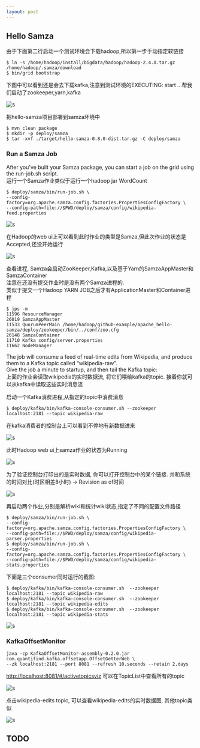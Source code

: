 ```yaml
---
layout: post
---
```


## Hello Samza

由于下面第二行启动一个测试环境会下载hadoop,所以第一步手动指定软链接

```
$ ln -s /home/hadoop/install/bigdata/hadoop/hadoop-2.4.0.tar.gz /home/hadoop/.samza/download
$ bin/grid bootstrap
```

下图中可以看到还是会去下载kafka,注意到测试环境的EXECUTING: start ...帮我们启动了zookeeper,yarn,kafka

![s](http://7xjs7x.com1.z0.glb.clouddn.com/samza-1.png)

把hello-samza项目部署到samza环境中

```
$ mvn clean package
$ mkdir -p deploy/samza
$ tar -xvf ./target/hello-samza-0.8.0-dist.tar.gz -C deploy/samza
```
### Run a Samza Job

After you've built your Samza package, you can start a job on the grid using the run-job.sh script.  
运行一个Samza作业类似于运行一个hadoop jar WordCount

```
$ deploy/samza/bin/run-job.sh \
--config-factory=org.apache.samza.config.factories.PropertiesConfigFactory \
--config-path=file://$PWD/deploy/samza/config/wikipedia-feed.properties
```

![s](http://7xjs7x.com1.z0.glb.clouddn.com/samza-2.png)

在Hadoop的web ui上可以看到此时作业的类型是Samza,但此次作业的状态是Accepted,还没开始运行

![s](http://7xjs7x.com1.z0.glb.clouddn.com/samza-3.png)

查看进程, Samza会启动ZooKeeper,Kafka,以及基于Yarn的SamzaAppMaster和SamzaContainer    
注意在还没有提交作业时是没有两个Samza进程的.    
类似于提交一个Hadoop YARN JOB之后才有ApplicationMaster和Container进程

```
$ jps -m
11596 ResourceManager
26019 SamzaAppMaster
11533 QuorumPeerMain /home/hadoop/github-example/apache_hello-samza/deploy/zookeeper/bin/../conf/zoo.cfg
26148 SamzaContainer
11710 Kafka config/server.properties
11662 NodeManager
```

The job will consume a feed of real-time edits from Wikipedia, and produce them to a Kafka topic called “wikipedia-raw”.   
Give the job a minute to startup, and then tail the Kafka topic:  
上面的作业会读取wikipedia的实时数据流, 将它们喂给kafka的topic. 接着你就可以从kafka中读取这些实时消息流  

启动一个Kafka消费进程,从指定的topic中消费消息

```
$ deploy/kafka/bin/kafka-console-consumer.sh --zookeeper localhost:2181 --topic wikipedia-raw
```

在kafka消费者的控制台上可以看到不停地有新数据进来

![s](http://7xjs7x.com1.z0.glb.clouddn.com/samza-4.png)

此时Hadoop web ui上samza作业的状态为Running

![s](http://7xjs7x.com1.z0.glb.clouddn.com/samza-5.png)


为了验证控制台打印出的是实时数据, 你可以打开控制台中的某个链接. 并和系统的时间对比(时区相差8小时) → Revision as of时间

![s](http://7xjs7x.com1.z0.glb.clouddn.com/samza-6.png)

再启动两个作业,分别是解析wiki和统计wiki状态,指定了不同的配置文件路径

```
$ deploy/samza/bin/run-job.sh \
--config-factory=org.apache.samza.config.factories.PropertiesConfigFactory \
--config-path=file://$PWD/deploy/samza/config/wikipedia-parser.properties
$ deploy/samza/bin/run-job.sh \
--config-factory=org.apache.samza.config.factories.PropertiesConfigFactory \
--config-path=file://$PWD/deploy/samza/config/wikipedia-stats.properties
```
下面是三个consumer同时运行的截图:

```
$ deploy/kafka/bin/kafka-console-consumer.sh  --zookeeper localhost:2181 --topic wikipedia-raw
$ deploy/kafka/bin/kafka-console-consumer.sh  --zookeeper localhost:2181 --topic wikipedia-edits
$ deploy/kafka/bin/kafka-console-consumer.sh  --zookeeper localhost:2181 --topic wikipedia-stats
```

![s](http://7xjs7x.com1.z0.glb.clouddn.com/samza-7.png)


### KafkaOffsetMonitor

```
java -cp KafkaOffsetMonitor-assembly-0.2.0.jar com.quantifind.kafka.offsetapp.OffsetGetterWeb \
--zk localhost:2181 --port 8081 --refresh 10.seconds --retain 2.days
```
<http://localhost:8081/#/activetopicsviz> 可以在TopicList中查看所有的topic

![s](http://7xjs7x.com1.z0.glb.clouddn.com/samza-8.png)

点击wikipedia-edits topic, 可以查看wikipedia-edits的实时数据图, 其他topic类似

![s](http://7xjs7x.com1.z0.glb.clouddn.com/samza-9.png)


## TODO



